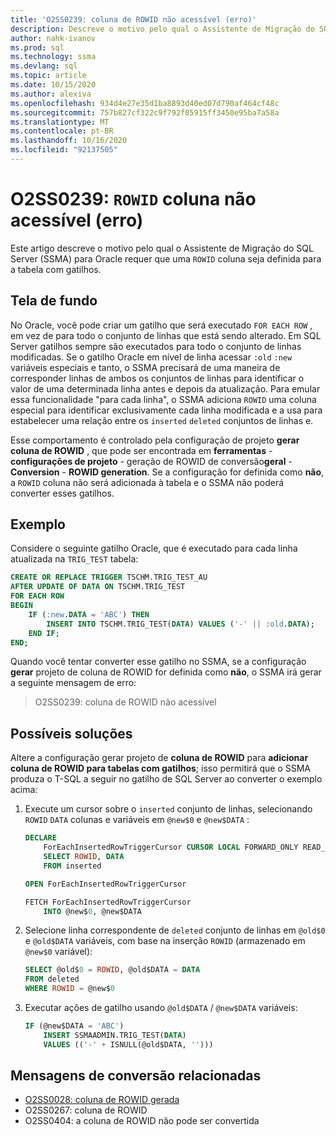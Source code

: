 ```yaml
---
title: 'O2SS0239: coluna de ROWID não acessível (erro)'
description: Descreve o motivo pelo qual o Assistente de Migração do SQL Server (SSMA) para Oracle requer que uma coluna de ROWID seja definida.
author: nahk-ivanov
ms.prod: sql
ms.technology: ssma
ms.devlang: sql
ms.topic: article
ms.date: 10/15/2020
ms.author: alexiva
ms.openlocfilehash: 934d4e27e35d1ba8893d40ed07d790af464cf48c
ms.sourcegitcommit: 757b827cf322c9f792f05915ff3450e95ba7a58a
ms.translationtype: MT
ms.contentlocale: pt-BR
ms.lasthandoff: 10/16/2020
ms.locfileid: "92137505"
---
```

# <a name="o2ss0239-rowid-column-not-accessible-error"></a>O2SS0239: `ROWID` coluna não acessível (erro)

Este artigo descreve o motivo pelo qual o Assistente de Migração do SQL Server (SSMA) para Oracle requer que uma `ROWID` coluna seja definida para a tabela com gatilhos.

## <a name="background"></a>Tela de fundo

No Oracle, você pode criar um gatilho que será executado `FOR EACH ROW` , em vez de para todo o conjunto de linhas que está sendo alterado. Em SQL Server gatilhos sempre são executados para todo o conjunto de linhas modificadas. Se o gatilho Oracle em nível de linha acessar `:old` `:new` variáveis especiais e tanto, o SSMA precisará de uma maneira de corresponder linhas de ambos os conjuntos de linhas para identificar o valor de uma determinada linha antes e depois da atualização. Para emular essa funcionalidade "para cada linha", o SSMA adiciona `ROWID` uma coluna especial para identificar exclusivamente cada linha modificada e a usa para estabelecer uma relação entre os `inserted` `deleted` conjuntos de linhas e.

Esse comportamento é controlado pela configuração de projeto **gerar coluna de ROWID** , que pode ser encontrada em **ferramentas**  -  **configurações de projeto**  -  geração de ROWID de conversão**geral**  -  **Conversion**  -  **ROWID generation**. Se a configuração for definida como **não**, a `ROWID` coluna não será adicionada à tabela e o SSMA não poderá converter esses gatilhos.

## <a name="example"></a>Exemplo

Considere o seguinte gatilho Oracle, que é executado para cada linha atualizada na `TRIG_TEST` tabela:

```sql
CREATE OR REPLACE TRIGGER TSCHM.TRIG_TEST_AU
AFTER UPDATE OF DATA ON TSCHM.TRIG_TEST
FOR EACH ROW
BEGIN
    IF (:new.DATA = 'ABC') THEN
        INSERT INTO TSCHM.TRIG_TEST(DATA) VALUES ('-' || :old.DATA);
    END IF;
END;
```

Quando você tentar converter esse gatilho no SSMA, se a configuração **gerar** projeto de coluna de ROWID for definida como **não**, o SSMA irá gerar a seguinte mensagem de erro:

> O2SS0239: coluna de ROWID não acessível

## <a name="possible-remedies"></a>Possíveis soluções

Altere a configuração gerar projeto de **coluna de ROWID** para **adicionar coluna de ROWID para tabelas com gatilhos**; isso permitirá que o SSMA produza o T-SQL a seguir no gatilho de SQL Server ao converter o exemplo acima:

1) Execute um cursor sobre o `inserted` conjunto de linhas, selecionando `ROWID` `DATA` colunas e variáveis em `@new$0` e `@new$DATA` :

    ```sql
    DECLARE
        ForEachInsertedRowTriggerCursor CURSOR LOCAL FORWARD_ONLY READ_ONLY FOR
        SELECT ROWID, DATA
        FROM inserted

    OPEN ForEachInsertedRowTriggerCursor

    FETCH ForEachInsertedRowTriggerCursor
        INTO @new$0, @new$DATA
    ```

2) Selecione linha correspondente de `deleted` conjunto de linhas em `@old$0` e `@old$DATA` variáveis, com base na inserção `ROWID` (armazenado em `@new$0` variável):

    ```sql
    SELECT @old$0 = ROWID, @old$DATA = DATA
    FROM deleted
    WHERE ROWID = @new$0
    ```

3) Executar ações de gatilho usando `@old$DATA` / `@new$DATA` variáveis:

    ```sql
    IF (@new$DATA = 'ABC')
        INSERT SSMAADMIN.TRIG_TEST(DATA)
        VALUES (('-' + ISNULL(@old$DATA, '')))
    ```

## <a name="related-conversion-messages"></a>Mensagens de conversão relacionadas

* [O2SS0028: coluna de ROWID gerada](o2ss0028.md)
* O2SS0267: coluna de ROWID
* O2SS0404: a coluna de ROWID não pode ser convertida
